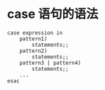 case 语句的语法
========
```
case expression in
	pattern1)
		statements;;
	pattern2)
		statements;;
	pattern3 | pattern4)
		statements;;
	...
esac

````
